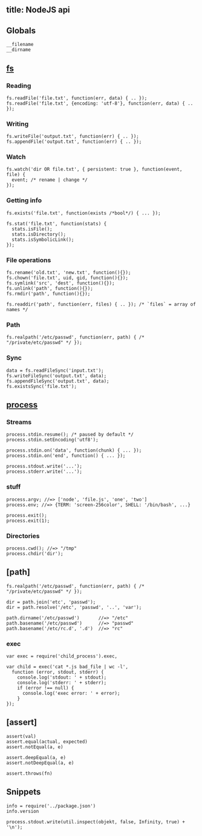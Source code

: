 title: NodeJS api
----

## Globals

    __filename
    __dirname

## [fs]

### Reading

    fs.readFile('file.txt', function(err, data) { .. });
    fs.readFile('file.txt', {encoding: 'utf-8'}, function(err, data) { .. });

### Writing

    fs.writeFile('output.txt', function(err) { .. });
    fs.appendFile('output.txt', function(err) { .. });

### Watch

    fs.watch('dir OR file.txt', { persistent: true }, function(event, file) {
      event; /* rename | change */
    });

### Getting info

    fs.exists('file.txt', function(exists /*bool*/) { ... });

    fs.stat('file.txt', function(stats) {
      stats.isFile();
      stats.isDirectory();
      stats.isSymbolicLink();
    });

### File operations

    fs.rename('old.txt', 'new.txt', function(){});
    fs.chown('file.txt', uid, gid, function(){});
    fs.symlink('src', 'dest', function(){});
    fs.unlink('path', function(){});
    fs.rmdir('path', function(){});

    fs.readdir('path', function(err, files) { .. }); /* `files` = array of names */

### Path

    fs.realpath('/etc/passwd', function(err, path) { /* "/private/etc/passwd" */ });

### Sync

    data = fs.readFileSync('input.txt');
    fs.writeFileSync('output.txt', data);
    fs.appendFileSync('output.txt', data);
    fs.existsSync('file.txt');

## [process]

### Streams

    process.stdin.resume(); /* paused by default */
    process.stdin.setEncoding('utf8');

    process.stdin.on('data', function(chunk) { ... });
    process.stdin.on('end', function() { ... });

    process.stdout.write('...');
    process.stderr.write('...');

### stuff

    process.argv; //=> ['node', 'file.js', 'one', 'two']
    process.env; //=> {TERM: 'screen-256color', SHELL: '/bin/bash', ...}

    process.exit();
    process.exit(1);

### Directories
    
    process.cwd(); //=> "/tmp"
    process.chdir('dir');

## [path]

    fs.realpath('/etc/passwd', function(err, path) { /* "/private/etc/passwd" */ });

    dir = path.join('etc', 'passwd');
    dir = path.resolve('/etc', 'passwd', '..', 'var');

    path.dirname('/etc/passwd')       //=> "/etc"
    path.basename('/etc/passwd')      //=> "passwd"
    path.basename('/etc/rc.d', '.d')  //=> "rc"

### exec

    var exec = require('child_process').exec,

    var child = exec('cat *.js bad_file | wc -l',
      function (error, stdout, stderr) {
        console.log('stdout: ' + stdout);
        console.log('stderr: ' + stderr);
        if (error !== null) {
          console.log('exec error: ' + error);
        }
    });

## [assert]

    assert(val)
    assert.equal(actual, expected)
    assert.notEqual(a, e)

    assert.deepEqual(a, e)
    assert.notDeepEqual(a, e)

    assert.throws(fn)

[all]: http://nodejs.org/api/all.html
[process]: http://nodejs.org/api/process.html
[fs]: http://nodejs.org/api/fs.html

## Snippets

    info = require('../package.json')
    info.version

    process.stdout.write(util.inspect(objekt, false, Infinity, true) + '\n');
